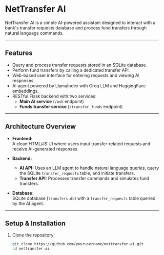 # NetTransfer AI

NetTransfer AI is a simple AI-powered assistant designed to interact with a bank's transfer requests database and process fund transfers through natural language commands.

---

## Features

- Query and process transfer requests stored in an SQLite database.
- Perform fund transfers by calling a dedicated transfer API.
- Web-based user interface for entering requests and viewing AI responses.
- AI agent powered by LlamaIndex with Groq LLM and HuggingFace embeddings.
- RESTful Flask backend with two services:
  - **Main AI service** (`/ask` endpoint)
  - **Funds transfer service** (`/transfer_funds` endpoint)

---

## Architecture Overview

- **Frontend:**  
  A clean HTML/JS UI where users input transfer-related requests and receive AI-generated responses.

- **Backend:**  
  - **AI API:** Uses an LLM agent to handle natural language queries, query the SQLite `transfer_requests` table, and initiate transfers.  
  - **Transfer API:** Processes transfer commands and simulates fund transfers.

- **Database:**  
  SQLite database (`transfers.db`) with a `transfer_requests` table queried by the AI agent.

---

## Setup & Installation

1. Clone the repository:

   ```bash
   git clone https://github.com/yourusername/nettransfer-ai.git
   cd nettransfer-ai